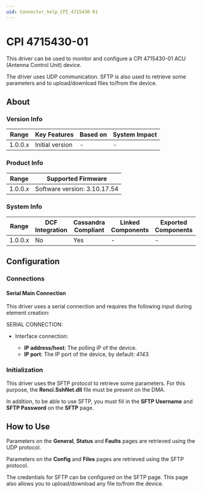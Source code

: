 ```yaml
---
uid: Connector_help_CPI_4715430-01
---
```


# CPI 4715430-01

This driver can be used to monitor and configure a CPI 4715430-01 ACU (Antenna Control Unit) device.

The driver uses UDP communication. SFTP is also used to retrieve some parameters and to upload/download files to/from the device.

## About

### Version Info

| **Range** | **Key Features** | **Based on** | **System Impact** |
|-----------|------------------|--------------|-------------------|
| 1.0.0.x   | Initial version  | \-           | \-                |

### Product Info

| **Range** | **Supported Firmware**       |
|-----------|------------------------------|
| 1.0.0.x   | Software version: 3.10.17.54 |

### System Info

| **Range** | **DCF Integration** | **Cassandra Compliant** | **Linked Components** | **Exported Components** |
|-----------|---------------------|-------------------------|-----------------------|-------------------------|
| 1.0.0.x   | No                  | Yes                     | \-                    | \-                      |

## Configuration

### Connections

#### Serial Main Connection

This driver uses a serial connection and requires the following input during element creation:

SERIAL CONNECTION:

- Interface connection:

  - **IP address/host**: The polling IP of the device.
  - **IP port**: The IP port of the device, by default: *4143.*

### Initialization

This driver uses the SFTP protocol to retrieve some parameters. For this purpose, the **Renci.SshNet.dll** file must be present on the DMA.

In addition, to be able to use SFTP, you must fill in the **SFTP Username** and **SFTP Password** on the **SFTP** page.

## How to Use

Parameters on the **General**, **Status** and **Faults** pages are retrieved using the UDP protocol.

Parameters on the **Config** and **Files** pages are retrieved using the SFTP protocol.

The credentials for SFTP can be configured on the SFTP page. This page also allows you to upload/download any file to/from the device.
